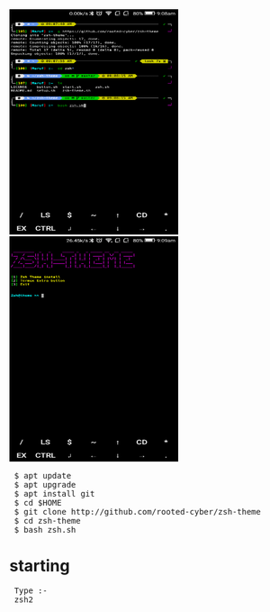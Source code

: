 <img src="https://github.com/rooted-cyber/image-upload/raw/master/zsh1.png" style="width:300px;height:400px;">
<img src="https://github.com/rooted-cyber/image-upload/raw/master/zsh2.png" style="width:300px;height:400px;">

<pre>
 $ apt update
 $ apt upgrade
 $ apt install git
 $ cd $HOME
 $ git clone http://github.com/rooted-cyber/zsh-theme
 $ cd zsh-theme
 $ bash zsh.sh </pre>

 
 
 # starting
 
 <pre> Type :-
 zsh2
 </pre>
